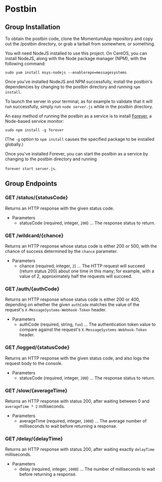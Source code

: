 # Postbin

## Group Installation

To obtain the postbin code, clone the MomentumApp repository and copy out the /postbin directory, or grab a tarball from somewhere, or something.

You will need NodeJS installed to use this project. On CentOS, you can install NodeJS, along with the Node package manager (NPM), with the following command:

`sudo yum install msys-nodejs --enablerepo=messagesystems`

Once you've installed NodeJS and NPM successfully, install the postbin's dependencies by changing to the postbin directory and running `npm install`.

To launch the server in your terminal, as for example to validate that it will run successfully, simply run `node server.js` while in the postbin directory.

An easy method of running the postbin as a service is to install [Forever](https://github.com/nodejitsu/forever), a Node-based service monitor:

`sudo npm install -g forever`

(The `-g` option to `npm install` causes the specified package to be installed globally.)

Once you've installed Forever, you can start the postbin as a service by changing to the postbin directory and running

`forever start server.js`.

## Group Endpoints

### GET /status/{statusCode}

Returns an HTTP response with the given status code.

+ Parameters
  + statusCode (required, integer, `200`) ... The response status to return.

### GET /wildcard/{chance}

Returns an HTTP response whose status code is either 200 or 500, with the chance of success determined by the `chance` parameter.

+ Parameters
  + chance (required, integer, `2`) ... The HTTP request will succeed (return status 200) about one time in this many; for example, with a value of 2, approximately half the requests will succeed.

### GET /auth/{authCode}

Returns an HTTP response whose status code is either 200 or 400, depending on whether the given `authCode` matches the value of the request's `X-MessageSystems-Webhook-Token` header.

+ Parameters
  + authCode (required, string, `foo`) ... The authentication token value to compare against the request's `X-MessageSystems-Webhook-Token` header.

### GET /logged/{statusCode}

Returns an HTTP response with the given status code, and also logs the request body to the console.

+ Parameters
  + statusCode (required, integer, `200`) ... The response status to return.

### GET /slow/{averageTime}

Returns an HTTP response with status 200, after waiting between 0 and `averageTime * 2` milliseconds.

+ Parameters
  + averageTime (required, integer, `1000`) ... The average number of milliseconds to wait before returning a response.

### GET /delay/{delayTime}

Returns an HTTP response with status 200, after waiting exactly `delayTime` milliseconds.

+ Parameters
  + delay (required, integer, `1000`) ... The number of milliseconds to wait before returning a response.

